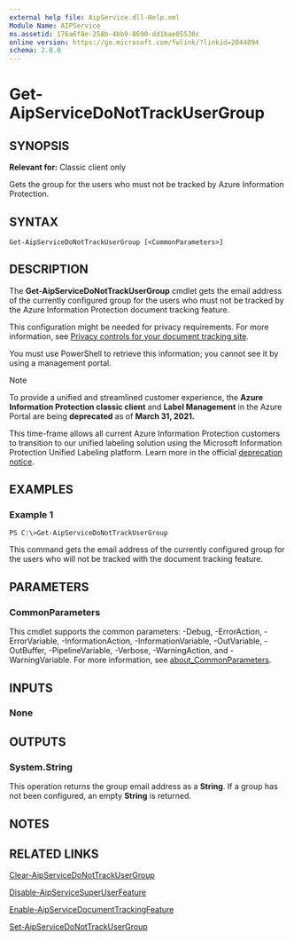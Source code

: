 ```yaml
---
external help file: AipService.dll-Help.xml
Module Name: AIPService
ms.assetid: 176a6f8e-258b-4bb9-8690-dd1bae05530c
online version: https://go.microsoft.com/fwlink/?linkid=2044894
schema: 2.0.0
---
```


# Get-AipServiceDoNotTrackUserGroup

## SYNOPSIS
**Relevant for:** Classic client only

Gets the group for the users who must not be tracked by Azure Information Protection.

## SYNTAX

```
Get-AipServiceDoNotTrackUserGroup [<CommonParameters>]
```

## DESCRIPTION
The **Get-AipServiceDoNotTrackUserGroup** cmdlet gets the email address of the currently configured group for the users who must not be tracked by the Azure Information Protection document tracking feature. 

This configuration might be needed for privacy requirements. For more information, see [Privacy controls for your document tracking site](/information-protection/rms-client/client-admin-guide-document-tracking#privacy-controls-for-your-document-tracking-site).

You must use PowerShell to retrieve this information; you cannot see it by using a management portal. 


> [!NOTE]
> To provide a unified and streamlined customer experience, the **Azure Information Protection classic client** and **Label Management** in the Azure Portal are being **deprecated** as of **March 31, 2021.** 
> 
> This time-frame allows all current Azure Information Protection customers to transition to our unified labeling solution using the Microsoft Information Protection Unified Labeling platform. Learn more in the official [deprecation notice](https://aka.ms/aipclassicsunset).
>

## EXAMPLES

### Example 1
```
PS C:\>Get-AipServiceDoNotTrackUserGroup
```

This command gets the email address of the currently configured group for the users who will not be tracked with the document tracking feature.

## PARAMETERS

### CommonParameters
This cmdlet supports the common parameters: -Debug, -ErrorAction, -ErrorVariable, -InformationAction, -InformationVariable, -OutVariable, -OutBuffer, -PipelineVariable, -Verbose, -WarningAction, and -WarningVariable. For more information, see [about_CommonParameters](/powershell/module/microsoft.powershell.core/about/about_commonparameters).

## INPUTS

### None

## OUTPUTS

### System.String
This operation returns the group email address as a **String**. If a group has not been configured, an empty **String** is returned.

## NOTES

## RELATED LINKS

[Clear-AipServiceDoNotTrackUserGroup](./Clear-AipServiceDoNotTrackUserGroup.md)

[Disable-AipServiceSuperUserFeature](./Disable-AipServiceSuperUserFeature.md)

[Enable-AipServiceDocumentTrackingFeature](./Enable-AipServiceDocumentTrackingFeature.md)

[Set-AipServiceDoNotTrackUserGroup](./Set-AipServiceDoNotTrackUserGroup.md)